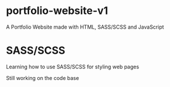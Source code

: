 # portfolio-website-v1
A Portfolio Website made with HTML, SASS/SCSS and JavaScript

# SASS/SCSS
Learning how to use SASS/SCSS for styling web pages

Still working on the code base
